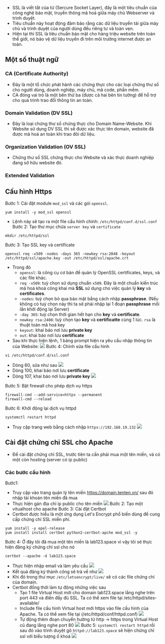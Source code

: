 - SSL là viết tắt của từ (Sercure Socket Layer), đây là một tiêu chuẩn của công nghệ bảo mật, truyền thông mã hoá giữa máy chủ Webserver và trình duyệt.
- Tiêu chuẩn này hoạt động đảm bảo rằng các dữ liệu truyền tải giữa máy chủ và trình duyệt của người dùng đều riêng tư và toàn vẹn.
- Hiện tại thì SSL là tiêu chuẩn bảo mật cho hàng triệu website trên toàn thế giới, nó bảo vệ dữ liệu truyền đi trên môi trường internet được an toàn.
## Một số thuật ngữ
### CA (Certificate Authority)
- Đây là một tổ chức phát hành các chứng thực cho các loại chứng thư số cho người dùng, doanh nghiệp, máy chủ, mã code, phần mềm.
- CA đóng vai trò là một bên thứ ba (được cả hai bên tin tưởng) để hỗ trợ cho quá trình trao đổi thông tin an toàn.
### Domain Validation (DV SSL)
- Đây là loại chứng thư số chứng thực cho Domain Name-Website. Khi Website sử dụng DV SSL thì sẽ được xác thực tên domain, website đã được mã hoá an toàn khi trao đôi dữ liệu.
### Organization Validation (OV SSL)
- Chứng thư số SSL chứng thực cho Website và xác thực doanh nghiệp đang sở hữu website đó.
### Extended Validation 

## Cấu hình Https
Bước 1: Cài đặt module `mod_ssl` và các gói `openssl`.
```
yum install -y mod_ssl openssl
```
- Lệnh này sẽ tạo ra một file cấu hình chính:
`/etc/httpd/conf.d/ssl.conf`
Bước 2: Tạo thư mục chứa `server key` và `certificate`
```
mkdir /etc/httpd/ssl
```
Bước 3: Tạo SSL key và certificate
```
openssl req -x509 -nodes -days 365 -newkey rsa:2048 -keyout /etc/httpd/ssl/apache.key -out /etc/httpd/ssl/apache.crt
```
- Trong đó 
  - `openssl`: là công cụ cơ bản để quản lý OpenSSL certificates, keys, và các file khác.
  - `req -x509`: tuỳ chọn sử dụng chuẩn `x509`. Đây là một chuẩn kiến trúc mã hoá khoá công khai mà **SSL** sử dụng cho việc quản lý **key** và **certificates**.
  - `-nodes`: tuỳ chọn bỏ qua bảo mật bầng cách nhập **passphrase**. (Nếu không có tuỳ chọn này thì ta sẽ phải nhập lại 1 đoạn **passphrase** mỗi lần khởi động lại Server)
  - `-day 365`: tuỳ chọn thời gian hết hạn cho **key** và **certificate**.
  - `newkey rsa:2408`: tuỳ chọn tạo **key** và **certificatte** cùng 1 lúc. `rsa` là thuật toán mã hoá key
  - `keyout`: khai báo nơi lưu **private key**
  - `out`: khai báo nơi lưu **certificate**
- Sau khi thực hiện lệnh, 1 bảng prompt hiện ra yêu cầu nhập thông tin của Website:
![](https://imgur.com/0wLruGV.png)
Bước 4: Chỉnh sửa file cấu hình
```
vi /etc/httpd/conf.d/ssl.conf
```
  - Dòng 60, sửa như sau
![](https://imgur.com/CG3x9jk.png)
  - Dòng 100, khai báo nơi lưu **certificate**
  - Dòng 107, khai báo nơi lưu **private key**
![](https://imgur.com/MTKUfDw.png)

Bước 5: Bật firewall cho phép dịch vụ https 
```
firewall-cmd --add-service=https --permanent
firewall-cmd --reload
```
Bước 6: Khởi động lại dịch vụ httpd
```
systemctl restart httpd
```
- Truy cập trang web bằng cách nhập `https://192.168.19.132`
![](https://imgur.com/XzPOO74.png)
## Cài đặt chứng chỉ SSL cho Apache
- Để cài đặt chứng chỉ SSL, trước tiên ta cần phải mua một tên miền, và có một còn hosting (server có ip public)
### Các bước cấu hình
Bước1:
- Truy cập vào trang quản lý tên miền https://domain.tenten.vn/ sau đó nhập tài khoản tên miền đã mua
- Thực hiện gán địa chỉ ip public cho tên miền
![](https://imgur.com/8RKQSmN.png)
Bước 2: Tạo một vitualhost cho apache 
Bước 3: Cài đặt Certbot
- Certbot được hiểu là một ứng dụng Let's Encrypt phổ biến dùng để cung cấp chứng chỉ SSL miễn phí.
```
yum install -y epel-release
yum install install certbot python2-certbot-apche mod_ssl -y
```
Bước 4: Ở đây tôi đã mua một tên miền là lab123.space vì vậy tôi sẽ thực hiện đăng ký chứng chỉ ssl cho nó
```
certbot --apache -d lab123.space
```
- Thực hiện nhập email và làm yêu cầu 
![](https://imgur.com/nHLu6YM.png)
- Kết quả đăng ký thành công sẽ trả về như
![](https://imgur.com/s6x7ba6.png)
- Khi đó trong thư mục `/etc/letsencrypt/live/` sẽ có các file chứng chỉ của domain. 
- Certbot đồng thời làm tự động những việc sau
  - Tạo 1 file Virtual Host mới cho domain lab123.space lắng nghe trên port 443 và điền đầy đủ SSL. Ta có thể xem file tại /etc/httpd/sites-available/
  - Include file cấu hình Virtual host mới https vào file cấu hình của Apache. Ta có thể xem file tại (/etc/httpd/conf/httpd.conf)
 ![](https://imgur.com/WCMLYci.png)
  - Tự động thêm đoạn chuyển hướng từ http -> https trong Virtual Host cũ đang lắng nghe port 80
![](https://imgur.com/H244YNU.png)
Bước 5: `systemctl restart httpd` rồi sau đó vào trình duyệt gõ `httpd://lab123.space` sẽ hiện chứng chỉ ssl với biểu tượng ổ khoá
![](https://imgur.com/O0RP6ZS.png)

